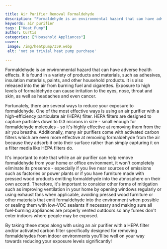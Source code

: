 ```yaml
---

title: Air Purifier Removal Formaldehyde
description: "Formaldehyde is an environmental hazard that can have adverse health effects. It is found in a variety of products and materials, ...learn more about it now"
keywords: air purifier
tags: ["Heat Pump"]
author: Curtis
categories: ["Household Appliances"]
cover: 
 image: /img/heatpump/359.webp
 alt: 'not so trivial heat pump purchase'

---
```


Formaldehyde is an environmental hazard that can have adverse health effects. It is found in a variety of products and materials, such as adhesives, insulation materials, paints, and other household products. It is also released into the air from burning fuel and cigarettes. Exposure to high levels of formaldehyde can cause irritation to the eyes, nose, throat and skin, as well as headaches and even cancer.

Fortunately, there are several ways to reduce your exposure to formaldehyde. One of the most effective ways is using an air purifier with a high-efficiency particulate air (HEPA) filter. HEPA filters are designed to capture particles down to 0.3 microns in size - small enough for formaldehyde molecules - so it's highly effective at removing them from the air you breathe. Additionally, many air purifiers come with activated carbon filters which are even more effective at removing formaldehyde from the air because they adsorb it onto their surface rather than simply capturing it on a filter media like HEPA filters do. 

It's important to note that while an air purifier can help remove formaldehyde from your home or office environment, it won't completely eliminate its presence - especially if you live near sources of emissions such as factories or power plants or if you have furniture made with pressed wood products emitting formaldehyde into the atmosphere on their own accord. Therefore, it's important to consider other forms of mitigation such as improving ventilation in your home by opening windows regularly or using exhaust fans when applicable, avoiding pressed wood furniture or other materials that emit formaldehyde into the environment when possible or sealing them with low-VOC sealants if necessary and making sure all fuel-burning appliances are properly vented outdoors so any fumes don't enter indoors where people may be exposed. 

By taking these steps along with using an air purifier with a HEPA filter and/or activated carbon filter specifically designed for removing formaldehydes from indoor environments you'll be well on your way towards reducing your exposure levels significantly!
